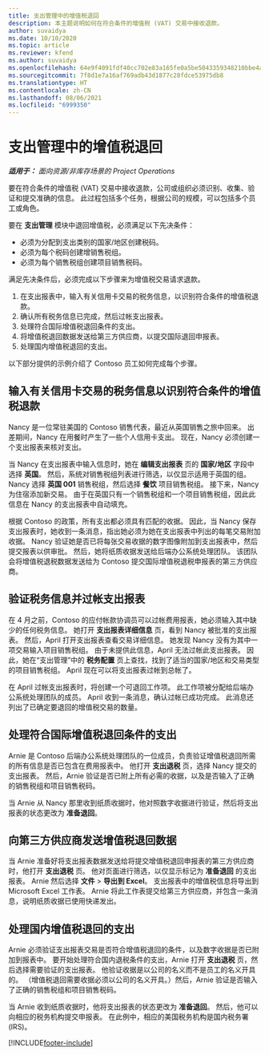 ```yaml
---
title: 支出管理中的增值税退回
description: 本主题说明如何在符合条件的增值税 (VAT) 交易中接收退款。
author: suvaidya
ms.date: 10/10/2020
ms.topic: article
ms.reviewer: kfend
ms.author: suvaidya
ms.openlocfilehash: 64e9f4091fdf40cc702e83a165fe0a5be5043359348210bbe4afcd8a18055133
ms.sourcegitcommit: 7f8d1e7a16af769adb43d1877c28fdce53975db8
ms.translationtype: HT
ms.contentlocale: zh-CN
ms.lasthandoff: 08/06/2021
ms.locfileid: "6999350"
---
```

# <a name="vat-recovery-in-expense-management"></a>支出管理中的增值税退回

_**适用于：** 面向资源/非库存场景的 Project Operations_

要在符合条件的增值税 (VAT) 交易中接收退款，公司或组织必须识别、收集、验证和提交准确的信息。 此过程包括多个任务，根据公司的规模，可以包括多个员工或角色。

要在 **支出管理** 模块中退回增值税，必须满足以下先决条件：

- 必须为分配到支出类别的国家/地区创建税码。
- 必须为每个税码创建增销售税组。
- 必须为每个销售税组创建项目销售税码。

满足先决条件后，必须完成以下步骤来为增值税交易请求退款。

1. 在支出报表中，输入有关信用卡交易的税务信息，以识别符合条件的增值税退款。
2. 确认所有税务信息已完成，然后过帐支出报表。
3. 处理符合国际增值税退回条件的支出。
4. 将增值税退回数据发送给第三方供应商，以提交国际退回申报表。
5. 处理国内增值税退回的支出。

以下部分提供的示例介绍了 Contoso 员工如何完成每个步骤。

## <a name="enter-tax-information-about-credit-card-transactions-to-identify-eligible-vat-refunds"></a>输入有关信用卡交易的税务信息以识别符合条件的增值税退款

Nancy 是一位常驻美国的 Contoso 销售代表，最近从英国销售之旅中回来。 出差期间，Nancy 在用餐时产生了一些个人信用卡支出。 现在，Nancy 必须创建一个支出报表来核对支出。

当 Nancy 在支出报表中输入信息时，她在 **编辑支出报表** 页的 **国家/地区** 字段中选择 **英国**。 然后，系统对销售税组列表进行筛选，以仅显示适用于英国的组。 Nancy 选择 **英国 001** 销售税组，然后选择 **餐饮** 项目销售税组。 接下来，Nancy 为住宿添加新交易。 由于在英国只有一个销售税组和一个项目销售税组，因此此信息在 Nancy 的支出报表中自动填充。

根据 Contoso 的政策，所有支出都必须具有匹配的收据。 因此，当 Nancy 保存支出报表时，她收到一条消息，指出她必须为她在支出报表中列出的每笔交易附加收据。 Nancy 验证她是否已将每张交易收据的数字图像附加到支出报表中，然后提交报表以供审批。 然后，她将纸质收据发送给后端办公系统处理团队。 该团队会将增值税退税数据发送给为 Contoso 提交国际增值税退税申报表的第三方供应商。

## <a name="verify-tax-information-and-post-an-expense-report"></a>验证税务信息并过帐支出报表

在 4 月之前，Contoso 的应付帐款协调员可以过帐费用报表，她必须输入其中缺少的任何税务信息。 她打开 **支出报表详细信息** 页，看到 Nancy 被批准的支出报表。 然后，April 打开支出报表查看交易详细信息。 她发现 Nancy 没有为其中一项交易输入项目销售税组。 由于未提供此信息，April 无法过帐此支出报表。 因此，她在“支出管理”中的 **税务配置** 页上查找，找到了适当的国家/地区和交易类型的项目销售税组。 April 现在可以将支出报表过帐到总帐了。

在 April 过帐支出报表时，将创建一个可退回工作项。 此工作项被分配给后端办公系统处理团队的成员。 April 收到一条消息，确认过帐已成功完成。 此消息还列出了已确定要退回的增值税交易的数量。

## <a name="process-expenses-that-are-eligible-for-international-vat-recovery"></a>处理符合国际增值税退回条件的支出

Arnie 是 Contoso 后端办公系统处理团队的一位成员，负责验证增值税退回所需的所有信息是否已包含在费用报表中。 他打开 **支出退税** 页，选择 Nancy 提交的支出报表。 然后，Arnie 验证是否已附上所有必需的收据，以及是否输入了正确的销售税组和项目销售税码。

当 Arnie 从 Nancy 那里收到纸质收据时，他对照数字收据进行验证，然后将支出报表的状态更改为 **准备退回**。

## <a name="send-vat-recovery-data-to-the-third-party-vendor"></a>向第三方供应商发送增值税退回数据

当 Arnie 准备好将支出报表数据发送给将提交增值税退回申报表的第三方供应商时，他打开 **支出退税** 页。 他对页面进行筛选，以仅显示标记为 **准备退回** 的支出报表。 Arnie 然后选择 **文件** &gt; **导出到 Excel**。 支出报表中的增值税信息将导出到 Microsoft Excel 工作表。 Arnie 将此工作表提交给第三方供应商，并包含一条消息，说明纸质收据已使用快递发出。

## <a name="process-expenses-for-domestic-vat-recovery"></a>处理国内增值税退回的支出

Arnie 必须验证支出报表交易是否符合增值税退回的条件，以及数字收据是否已附加到报表中。 要开始处理符合国内退税条件的支出，Arnie 打开 **支出退税** 页，然后选择需要验证的支出报表。 他验证收据是以公司的名义而不是员工的名义开具的。 （增值税退回需要收据必须以公司的名义开具。）然后，Arnie 验证是否输入了正确的销售税组和项目销售税码。

当 Arnie 收到纸质收据时，他将支出报表的状态更改为 **准备退回**。 然后，他可以向相应的税务机构提交申报表。 在此例中，相应的美国税务机构是国内税务署 (IRS)。


[!INCLUDE[footer-include](../includes/footer-banner.md)]
